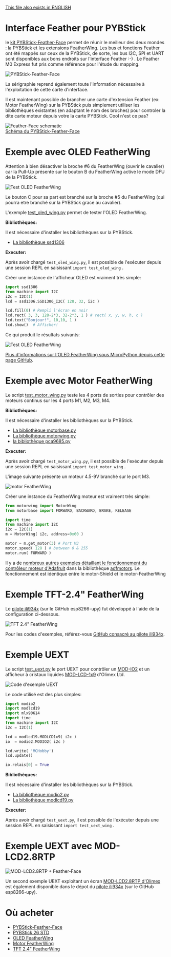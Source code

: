 [This file also exists in ENGLISH](readme_ENG.md)

# Interface Feather pour PYBStick

le [kit PYBStick-Feather-Face](https://shop.mchobby.be/fr/pybstick/1996-carte-d-interface-feather-et-uext-pour-pybstick-3232100019966.html) permet de réunir le meilleur des deux mondes : la PYBStick et les extensions FeatherWing. Les bus et fonctions Feather ont été mappés sur ceux de la PYBStick, de sorte, les bus I2C, SPI et UART sont disponibles aux bons endroits sur l'interface Feather :-) . Le Feather M0 Express fut pris comme référence pour l'étude du mapping.

![PYBStick-Feather-Face](docs/_static/pybstick-feather-face0.jpg)

La sérigraphie reprend également toute l'information nécessaire à l'exploitation de cette carte d'interface.

Il est maintenant possible de brancher une carte d'extension Feather (ex: Motor FeatherWing) sur la PYBStick puis simplement utiliser les bibliothèques existantes (en adaptant le nom des broches) pour controler la dite carte moteur depuis votre la carte PYBStick. Cool n'est ce pas?

![Feather-Face schematic](docs/_static/feather-face-schematic.png) <br />[Schéma du PYBStick-Feather-Face](docs/_static/pybstick-feather-face0.jpg)


# Exemple avec OLED FeatherWing

Attention à bien désactiver la broche #6 du FeatherWing (ouvrir le cavalier) car la Pull-Up présente sur le bouton B du FeatherWing active le mode DFU de la PYBStick.

![Test OLED FeatherWing](docs/_static/oledwing-01.jpg)

Le bouton C pour sa part est branché sur la broche #5 du FeatherWing (qui pourra etre branché sur la PYBStick grace au cavalier).

L'exemple [test_oled_wing.py](examples/test_oled_wing.py) permet de tester l'OLED FeatherWing.

__Bibliothèques:__

Il est nécessaire d'installer les bibliothèques sur la PYBStick.
* [La bibliothèque ssd1306](https://raw.githubusercontent.com/micropython/micropython/master/drivers/display/ssd1306.py)

__Executer:__

Après avoir chargé `test_oled_wing.py`, il est possible de l'exécuter depuis une session REPL en saisissant `import test_oled_wing` .

Créer une instance de l'afficheur OLED est vraiment très simple:

``` python
import ssd1306
from machine import I2C
i2c = I2C(1)
lcd = ssd1306.SSD1306_I2C( 128, 32, i2c )

lcd.fill(0) # Rempli l'écran en noir
lcd.rect( 3, 3, 128-2*3, 32-2*3, 1 ) # rect( x, y, w, h, c )
lcd.text("Bonjour!", 10,10, 1 )
lcd.show()  # Afficher!
```

Ce qui produit le résultats suivants:

![Test OLED FeatherWing](docs/_static/oledwing-00.jpg)

[Plus d'informations sur l'OLED FeatherWing sous MicroPython depuis cette page GitHub](https://github.com/mchobby/esp8266-upy/blob/master/oled-ssd1306/readme.md).

# Exemple avec Motor FeatherWing

Le script [test_motor_wing.py](examples/test_motor_wing.py) teste les 4 ports de sorties pour contrôler des moteurs continus sur les 4 ports M1, M2, M3, M4.

__Bibliothèques:__

Il est nécessaire d'installer les bibliothèques sur la PYBStick.
* [La bibliothèque motorbase.py](https://raw.githubusercontent.com/mchobby/esp8266-upy/master/adfmotors/lib/motorbase.py)
* [La bibliothèque motorwing.py](https://raw.githubusercontent.com/mchobby/esp8266-upy/master/adfmotors/lib/motorwing.py)
* [la bibliothèque pca9685.py](https://raw.githubusercontent.com/mchobby/esp8266-upy/master/pca9685/lib/pca9685.py)

__Executer:__

Après avoir chargé `test_motor_wing.py`, il est possible de l'exécuter depuis une session REPL en saisissant `import test_motor_wing` .

L'image suivante présente un moteur 4.5-9V branché sur le port M3.

![motor FeatherWing](docs/_static/motorwing-01.jpg)

Créer une instance du FeatherWing moteur est vraiment très simple:

``` python
from motorwing import MotorWing
from motorbase import FORWARD, BACKWARD, BRAKE, RELEASE

import time
from machine import I2C
i2c = I2C(1)
m = MotorWing( i2c, address=0x60 )

motor = m.get_motor(3) # Port M3
motor.speed( 128 ) # between 0 & 255
motor.run( FORWARD )
```

Il y a de [nombreux autres exemples détaillant le fonctionnement du contrôleur moteur d'Adafruit](https://github.com/mchobby/esp8266-upy/tree/master/adfmotors) dans la bibliothèque [adfmotors](https://github.com/mchobby/esp8266-upy/tree/master/adfmotors). Le fonctionnement est identique entre le motor-Shield et le motor-FeatherWing

# Exemple TFT-2.4" FeatherWing

Le [pilote ili934x](https://github.com/mchobby/esp8266-upy/tree/master/ili934x) (sur le GitHub esp8266-upy) fut développé à l'aide de la configuration ci-dessous.

![TFT 2.4" FeatherWing](docs/_static/PYBSTICK-FEATHER-FACE-TFT.jpg)

Pour les codes d'exemples, référez-vous [GitHub consacré au pilote ili934x](https://github.com/mchobby/esp8266-upy/tree/master/ili934x).

# Exemple UEXT

Le script [test_uext.py](examples/test_uext.py) le port UEXT pour contrôler un [MOD-IO2](https://shop.mchobby.be/fr/uext/1409-mod-io2-carte-d-extension-io-gpio-avec-connecteur-uext-3232100014091-olimex.html) et un afficheur à cristaux liquides [MOD-LCD-1x9](https://shop.mchobby.be/fr/uext/1414-mod-lcd1x9-afficheur-lcd-uext-1-ligne-de-9-caracteres-alphanumeriques-3232100014145-olimex.html) d'Olimex Ltd.

![Code d'exemple UEXT](docs/_static/uext_test.jpg)

Le code utilisé est des plus simples:

 ``` python
 import modio2
 import modlcd19
 import mlx90614
 import time
 from machine import I2C
 i2c = I2C(1)

 lcd = modlcd19.MODLCD1x9( i2c )
 io  = modio2.MODIO2( i2c )

 lcd.write( 'MCHobby')
 lcd.update()

 io.relais[0] = True
 ```

__Bibliothèques:__

Il est nécessaire d'installer les bibliothèques sur la PYBStick.
* [La bibliothèque modio2.py](https://raw.githubusercontent.com/mchobby/esp8266-upy/master/modio2/modio2.py)
* [La bibliothèque modlcd19.py](https://raw.githubusercontent.com/mchobby/esp8266-upy/master/modlcd1x9/lib/modlcd19.py)

__Executer:__

Après avoir chargé `test_uext.py`, il est possible de l'exécuter depuis une session REPL en saisissant `import test_uext_wing` .

# Exemple UEXT avec MOD-LCD2.8RTP

![MOD-LCD2.8RTP + Feather-Face](docs/_static/pybstick-feather-face-tft-olimex.jpg)

Un second exemple UEXT exploitant un écran [MOD-LCD2.8RTP d'Olimex](https://shop.mchobby.be/fr/afficheur-lcd-tft-oled/1866-afficheur-28-tactile-couleur-320x240px-uext-3232100018662-olimex.html) est également disponible dans le dépot du [pilote ili934x](https://github.com/mchobby/esp8266-upy/tree/master/ili934x) (sur le GitHub esp8266-upy).

# Où acheter
* [PYBStick-Feather-Face](https://shop.mchobby.be/fr/nouveaute/1996-carte-d-interface-feather-et-uext-pour-pybstick-3232100019966.html)
* [PYBStick 26 STD](https://shop.mchobby.be/fr/pybstick/1844-pybstick-standard-26-micropython-et-arduino-3232100018440-garatronic.html)
* [OLED FeatherWing](https://shop.mchobby.be/en/feather-adafruit/879-feather-ecran-oled-3232100008793-adafruit.html)
* [Motor FeatherWing](https://shop.mchobby.be/fr/feather-adafruit/830-featherwing-moteur-dc-pas-a-pas--3232100008304-adafruit.html)
* [TFT 2.4" FeatherWing](https://shop.mchobby.be/fr/feather-adafruit/1050-tft-featherwing-24-touch-320x240-3232100010505-adafruit.html)
